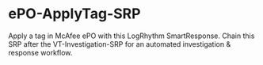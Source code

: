 # ePO-ApplyTag-SRP
Apply a tag in McAfee ePO with this LogRhythm SmartResponse. Chain this SRP after the VT-Investigation-SRP for an automated investigation & response workflow.
